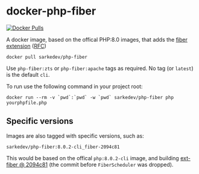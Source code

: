 # docker-php-fiber

[![Docker Pulls](https://img.shields.io/docker/pulls/sarkedev/php-fiber)](https://hub.docker.com/r/sarkedev/php-fiber)

A docker image, based on the offical PHP:8.0 images, that adds the [fiber extension](https://github.com/amphp/ext-fiber) ([RFC](https://wiki.php.net/rfc/fibers))

```
docker pull sarkedev/php-fiber
```

Use `php-fiber:zts` or `php-fiber:apache` tags as required.  No tag (or `latest`) is the default `cli`.

To run use the following command in your project root:

```
docker run --rm -v `pwd`:`pwd` -w `pwd` sarkedev/php-fiber php yourphpfile.php
```

## Specific versions

Images are also tagged with specific versions, such as:

`sarkedev/php-fiber:8.0.2-cli_fiber-2094c81`

This would be based on the offical `php:8.0.2-cli` image, and building [ext-fiber @ 2094c81](https://github.com/amphp/ext-fiber/tree/2094c8198aa6839c38e0229ab21dd1726583309d) (the commit before `FiberScheduler` was dropped).

